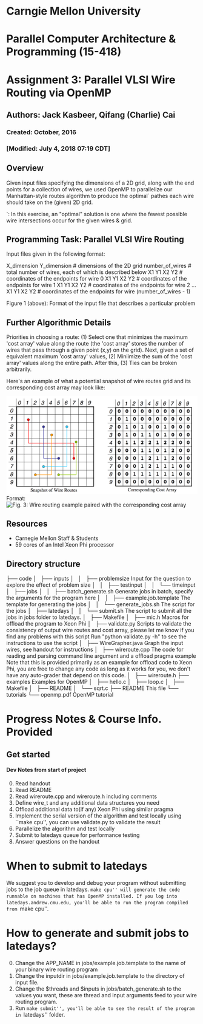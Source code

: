 # Carngie Mellon University
# Parallel Computer Architecture & Programming (15-418)

# Assignment 3: Parallel VLSI Wire Routing via OpenMP
## Authors: Jack Kasbeer, Qifang (Charlie) Cai
### Created: October, 2016
### [Modified: July 4, 2018 07:19 CDT]

## Overview
Given input files specifying the dimensions of a 2D grid, along with the end points for a collection of wires, 
we used OpenMP to parallelize our Manhattan-style routes algorithm to produce the optimal` pathes each wire should take on the (given) 2D grid.

`: In this exercise, an "optimal" solution is one where the fewest possible wire intersections occur for the given wires & grid.

## Programming Task: Parallel VLSI Wire Routing
Input files given in the following format:

X_dimension Y_dimension # dimensions of the 2D grid
number_of_wires         # total number of wires, each of which is described below
X1 Y1 X2 Y2             # coordinates of the endpoints for wire 0
X1 Y1 X2 Y2             # coordinates of the endpoints for wire 1
X1 Y1 X2 Y2             # coordinates of the endpoints for wire 2
...
X1 Y1 X2 Y2             # coordinates of the endpoints for wire (number_of_wires - 1)

Figure 1 (above): Format of the input file that describes a particular problem

## Further Algorithmic Details
Priorities in choosing a route: (1) Select one that minimizes the maximum 'cost array' value along the route 
(the 'cost array' stores the number of wires that pass through a given point (x,y) on the grid). Next, given a set of equivalent
maximum 'cost array' values, (2) Miniimize the sum of the 'cost array' values along the entire path.  After this, (3) Ties can be broken arbitrarily.

Here's an example of what a potential snapshot of wire routes grid and its corresponding cost array may look like:

![Figure 3: Example of a potential wire routing](./fig3.png)
Format: ![Fig. 3: Wire routing example paired with the corresponding cost array](url)

## Resources
* Carnegie Mellon Staff & Students
* 59 cores of an Intel Xeon Phi processor

## Directory structure
├── code
│   ├── inputs
│   │   ├── problemsize
    	    Input for the question to explore the effect of problem size
│   │   ├── testinput
│   │   └── timeinput
│   ├── jobs
│   │   ├── batch_generate.sh
    	    Generate jobs in batch, specify the arguments for the program here
│   │   ├── example.job.template
    	    The template for generating the jobs
│   │   └── generate_jobs.sh
    	    The script for the jobs
│   ├── latedays
│   │   └── submit.sh
    	    The script to submit all the jobs in jobs folder to latedays.
│   ├── Makefile
│   ├── mic.h
	    Macros for offload the program to Xeon Phi
│   ├── validate.py
        Scripts to validate the consistency of output wire routes and cost array, please let me know if you find
	any problems with this script
	Run "python validate.py -h" to see the instructions to use the script
│   ├── WireGrapher.java
        Graph the input wires, see handout for instructions
│   ├── wireroute.cpp
	The code for reading and parsing command line argument and a offload pragma example
	Note that this is provided primarily as an example for offload code to Xeon Phi, you 
	are free to change any code as long as it works for you, we don't have any auto-grader 
	that depend on this code.
│   ├── wireroute.h
├── examples
    Examples for OpenMP
│   ├── hello.c
│   ├── loop.c
│   ├── Makefile
│   ├── README
│   └── sqrt.c
├── README
    This file
└── tutorials
    └── openmp.pdf
        OpenMP tutorial


# Progress Notes & Course Info. Provided
## Get started
#### Dev Notes from start of project
0. Read handout
1. Read README
2. Read wireroute.cpp and wireroute.h including comments
3. Define wire_t and any additional data structures you need
4. Offload additional data to(if any) Xeon Phi using similar pragma
5. Implement the serial version of the algorithm and test locally using ``make cpu'', you can use validate.py to validate the result
6. Parallelize the algorithm and test locally
7. Submit to latedays queue for performance testing
8. Answer questions on the handout


# When to submit to latedays
We suggest you to develop and debug your program without submitting jobs to the job queue in latedays. ``make cpu'' will generate the code runnable on machines that has OpenMP installed. If you log into latedays.andrew.cmu.edu, you'll be able to run the program compiled from ``make cpu''.

# How to generate and submit jobs to latedays?
0. Change the APP_NAME in jobs/example.job.template to the name of your binary wire routing program
1. Change the inputdir in jobs/example.job.template to the directory of input file.
2. Change the $threads and $inputs in jobs/batch_generate.sh to the values you want, these are thread and input arguments feed to your wire routing program.
3. Run ``make submit'', you'll be able to see the result of the program in ``latedays'' folder.

